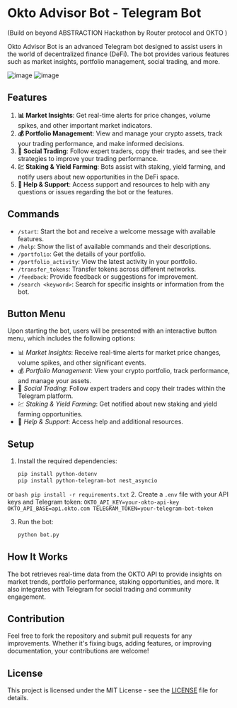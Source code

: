 # Okto Advisor Bot - Telegram Bot 
(Build on beyond ABSTRACTION Hackathon by Router protocol and OKTO )

Okto Advisor Bot is an advanced Telegram bot designed to assist users in the world of decentralized finance (DeFi). The bot provides various features such as market insights, portfolio management, social trading, and more.

![image](https://github.com/user-attachments/assets/eec3d00a-8835-4c0b-93c3-9672869211fb)
![image](https://github.com/user-attachments/assets/13b61ced-b55a-41bd-a1a2-4c1899f35fa5)



## Features

1. **📊 Market Insights**: Get real-time alerts for price changes, volume spikes, and other important market indicators.
2. **💰 Portfolio Management**: View and manage your crypto assets, track your trading performance, and make informed decisions.
3. **🤝 Social Trading**: Follow expert traders, copy their trades, and see their strategies to improve your trading performance.
4. **💹 Staking & Yield Farming**: Bots assist with staking, yield farming, and notify users about new opportunities in the DeFi space.
5. **🔗 Help & Support**: Access support and resources to help with any questions or issues regarding the bot or the features.

## Commands

- `/start`: Start the bot and receive a welcome message with available features.
- `/help`: Show the list of available commands and their descriptions.
- `/portfolio`: Get the details of your portfolio.
- `/portfolio_activity`: View the latest activity in your portfolio.
- `/transfer_tokens`: Transfer tokens across different networks.
- `/feedback`: Provide feedback or suggestions for improvement.
- `/search <keyword>`: Search for specific insights or information from the bot.

## Button Menu

Upon starting the bot, users will be presented with an interactive button menu, which includes the following options:

- 📊 *Market Insights*: Receive real-time alerts for market price changes, volume spikes, and other significant events.
- 💰 *Portfolio Management*: View your crypto portfolio, track performance, and manage your assets.
- 🤝 *Social Trading*: Follow expert traders and copy their trades within the Telegram platform.
- 💹 *Staking & Yield Farming*: Get notified about new staking and yield farming opportunities.
- 🔗 *Help & Support*: Access help and additional resources.

## Setup

1. Install the required dependencies:
    ```bash
    pip install python-dotenv
    pip install python-telegram-bot nest_asyncio
    ```
or 
    ``` bash
    pip install -r requirements.txt
    ```
2. Create a `.env` file with your API keys and Telegram token:
    ```
    OKTO_API_KEY=your-okto-api-key
    OKTO_API_BASE=api.okto.com
    TELEGRAM_TOKEN=your-telegram-bot-token
    ```

3. Run the bot:
    ```bash
    python bot.py
    ```

## How It Works

The bot retrieves real-time data from the OKTO API to provide insights on market trends, portfolio performance, staking opportunities, and more. It also integrates with Telegram for social trading and community engagement.

## Contribution

Feel free to fork the repository and submit pull requests for any improvements. Whether it's fixing bugs, adding features, or improving documentation, your contributions are welcome!

## License

This project is licensed under the MIT License - see the [LICENSE](LICENSE) file for details.

